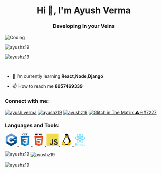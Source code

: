 <h1 align="center">Hi 👋, I'm Ayush Verma</h1>
<h3 align="center">Developing In your Veins</h3>
<img align="center" alt="Coding" width="400" src="https://c.tenor.com/-SV9TjUGabMAAAAC/hacker-python.gif">

<p align="left"> <img src="https://komarev.com/ghpvc/?username=ayushz19&label=Profile%20views&color=0e75b6&style=flat" alt="ayushz19" /> </p>

<p align="left"> <a href="https://github.com/ryo-ma/github-profile-trophy"><img src="https://github-profile-trophy.vercel.app/?username=ayushz19" alt="ayushz19" /></a> </p>

<p align="left"> <a href="https://twitter.com/" target="blank"><img src="https://img.shields.io/twitter/follow/?logo=twitter&style=for-the-badge" alt="" /></a> </p>

- 🌱 I’m currently learning **React,Node,Django**

- 📫 How to reach me **8957469339**

<h3 align="left">Connect with me:</h3>
<p align="left">
<a href="https://linkedin.com/in/ayush-verma-89123b226/" target="blank"><img align="center" src="https://raw.githubusercontent.com/rahuldkjain/github-profile-readme-generator/master/src/images/icons/Social/linked-in-alt.svg" alt="ayush verma" height="30" width="40" /></a>
<a href="https://fb.com/ayushz19" target="blank"><img align="center" src="https://raw.githubusercontent.com/rahuldkjain/github-profile-readme-generator/master/src/images/icons/Social/facebook.svg" alt="ayushz19" height="30" width="40" /></a>
<a href="https://instagram.com/ayushz19" target="blank"><img align="center" src="https://raw.githubusercontent.com/rahuldkjain/github-profile-readme-generator/master/src/images/icons/Social/instagram.svg" alt="ayushz19" height="30" width="40" /></a>
<a href="https://discord.gg/Glitch in The Matrix ⚠♾#7227" target="blank"><img align="center" src="https://raw.githubusercontent.com/rahuldkjain/github-profile-readme-generator/master/src/images/icons/Social/discord.svg" alt="Glitch in The Matrix ⚠♾#7227" height="30" width="40" /></a>
</p>

<h3 align="left">Languages and Tools:</h3>
<p align="left"> <a href="https://www.w3schools.com/cpp/" target="_blank" rel="noreferrer"> <img src="https://raw.githubusercontent.com/devicons/devicon/master/icons/cplusplus/cplusplus-original.svg" alt="cplusplus" width="40" height="40"/> </a> <a href="https://www.w3schools.com/css/" target="_blank" rel="noreferrer"> <img src="https://raw.githubusercontent.com/devicons/devicon/master/icons/css3/css3-original-wordmark.svg" alt="css3" width="40" height="40"/> </a> <a href="https://www.w3.org/html/" target="_blank" rel="noreferrer"> <img src="https://raw.githubusercontent.com/devicons/devicon/master/icons/html5/html5-original-wordmark.svg" alt="html5" width="40" height="40"/> </a> <a href="https://developer.mozilla.org/en-US/docs/Web/JavaScript" target="_blank" rel="noreferrer"> <img src="https://raw.githubusercontent.com/devicons/devicon/master/icons/javascript/javascript-original.svg" alt="javascript" width="40" height="40"/> </a> <a href="https://www.linux.org/" target="_blank" rel="noreferrer"> <img src="https://raw.githubusercontent.com/devicons/devicon/master/icons/linux/linux-original.svg" alt="linux" width="40" height="40"/> </a> <a href="https://reactjs.org/" target="_blank" rel="noreferrer"> <img src="https://raw.githubusercontent.com/devicons/devicon/master/icons/react/react-original-wordmark.svg" alt="react" width="40" height="40"/> </a> </p>

<p><img align="left" src="https://github-readme-stats.vercel.app/api/top-langs?username=ayushz19&show_icons=true&locale=en&layout=compact" alt="ayushz19" /></p>

<p>&nbsp;<img align="center" src="https://github-readme-stats.vercel.app/api?username=ayushz19&show_icons=true&locale=en" alt="ayushz19" /></p>

<p><img align="center" src="https://github-readme-streak-stats.herokuapp.com/?user=ayushz19&" alt="ayushz19" /></p>
